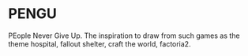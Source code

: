 # PENGU
PEople Never Give Up. The inspiration to draw from such games as the theme hospital, fallout shelter, craft the world, factoria2.
